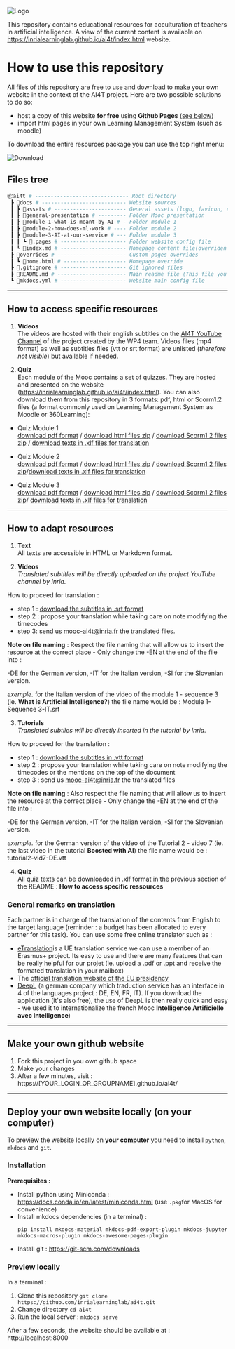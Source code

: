 ![Logo](https://user-images.githubusercontent.com/5736114/133277346-2bf4460c-9a3d-48a7-a28c-6f81fc7f709c.png)

This repository contains educational resources for acculturation of teachers in artificial intelligence. A view of the current content is available on https://inrialearninglab.github.io/ai4t/index.html website.

# How to use this repository

All files of this repository are free to use and download to make your own website in the context of the AI4T project. Here are two possible solutions to do so:
- host a copy of this website **for free** using **Github Pages** ([see below](#make-your-own-github-website))
- import html pages in your own Learning Management System (such as moodle)

To download the entire resources package you can use the top right menu:

![Download](https://user-images.githubusercontent.com/5736114/133274837-b30bf8fa-abb7-4c15-98cc-a6d87d41f6a8.png)


## Files tree

```bash
📦ai4t # ------------------------------ Root directory
 ┣ 📂docs # --------------------------- Website sources
 ┃ ┣ 📂assets # ----------------------- General assets (logo, favicon, etc)
 ┃ ┣ 📂general-presentation # --------- Folder Mooc presentation
 ┃ ┣ 📂module-1-what-is-meant-by-AI # - Folder module 1
 ┃ ┣ 📂module-2-how-does-ml-work # ---- Folder module 2
 ┃ ┣ 📂module-3-AI-at-our-service # --- Folder module 3
 ┃ ┃ ┗ 📜.pages # --------------------- Folder website config file
 ┃ ┗ 📜index.md # --------------------- Homepage content file(overriden by home.html)
 ┣ 📂overrides # ---------------------- Custom pages overrides
 ┃ ┗ 📜home.html # -------------------- Homepage override
 ┣ 📜.gitignore # --------------------- Git ignored files
 ┣ 📜README.md # ---------------------- Main readme file (This file you're reading)
 ┗ 📜mkdocs.yml # --------------------- Website main config file
```
--------

## How to access specific resources

1. **Videos**  
  The videos are hosted with their english subtitles on the [AI4T YouTube Channel](https://www.youtube.com/channel/UCBd_PgP_BdhmgdSzz5d83vQ) of the project created by the WP4 team. Videos files (mp4 format) as well as subtitles files (vtt or srt format) are unlisted (_therefore not visible_) but available if needed.

2. **Quiz**  
  Each module of the Mooc contains a set of quizzes. They are hosted and presented on the website (https://inrialearninglab.github.io/ai4t/index.html).
  You can also download them from this repository in 3 formats: pdf, html or Scorm1.2 files (a format commonly used on Learning Management System as Moodle or 360Learning):
  * Quiz Module 1  
    [download pdf format](https://github.com/inrialearninglab/ai4t/raw/main/docs/module-1-what-is-meant-by-ai/1-4-quiz-module-1/Quiz-1-ressources/PDF/AI4T-quiz-module3-artificial-intelligence-at-our-service.pdf) / [download html files zip](https://github.com/inrialearninglab/ai4t/raw/main/docs/module-1-what-is-meant-by-ai/1-4-quiz-module-1/Quiz-1-ressources/HTML.zip) / [download Scorm1.2 files zip](https://github.com/inrialearninglab/ai4t/raw/main/docs/module-1-what-is-meant-by-ai/1-4-quiz-module-1/Quiz-1-ressources/SCORM.zip) / [download texts in .xlf files for translation](https://github.com/inrialearninglab/ai4t/raw/main/docs/general-presentation/0-1-conditions-of-use-of-the-mooc-and-its-contents/Quiz-subtitles-xlf-files/Quiz-module-1-who-is-afraid-of-ai.xlf.zip)

  * Quiz Module 2  
  [download pdf format](https://github.com/inrialearninglab/ai4t/raw/main/docs/module-2-how-does-ml-work/2-4-quiz-module-2/Quiz-2-ressources/PDF/AI4T-quiz-module2-how-does-machine-learning-works.pdf) / [download html files zip](https://github.com/inrialearninglab/ai4t/raw/main/docs/module-2-how-does-ml-work/2-4-quiz-module-2/Quiz-2-ressources/HTML.zip) / [download Scorm1.2 files zip](https://github.com/inrialearninglab/ai4t/raw/main/docs/module-2-how-does-ml-work/2-4-quiz-module-2/Quiz-2-ressources/SCORM.zip)/[download texts in .xlf files for translation](https://github.com/inrialearninglab/ai4t/raw/main/docs/general-presentation/0-1-conditions-of-use-of-the-mooc-and-its-contents/Quiz-subtitles-xlf-files/Quiz-module-2-how-does-machine-learning-work.xlf.zip)

  * Quiz Module 3  
    [download pdf format](https://github.com/inrialearninglab/ai4t/raw/main/docs/module-3-AI-at-our-service/3-4-quiz-module-3/Quiz-3-ressources/PDF/AI4T-quiz-module3-artificial-intelligence-at-our-service.pdf) / [download html files zip](https://github.com/inrialearninglab/ai4t/raw/main/docs/module-3-AI-at-our-service/3-4-quiz-module-3/Quiz-3-ressources/HTML.zip) / [download Scorm1.2 files zip](https://github.com/inrialearninglab/ai4t/raw/main/docs/module-3-AI-at-our-service/3-4-quiz-module-3/Quiz-3-ressources/SCORM.zip)/
    [download texts in .xlf files for translation](https://github.com/inrialearninglab/ai4t/raw/main/docs/general-presentation/0-1-conditions-of-use-of-the-mooc-and-its-contents/Quiz-subtitles-xlf-files/Quiz-module-3-artificial-intelligence-at-our-service.xlf.zip)


--------

## How to adapt resources

1. **Text**  
All texts are accessible in HTML or Markdown format.

2. **Videos**  
*Translated subtitles will be directly uploaded on the project YouTube channel by Inria.*

How to proceed for translation :
- step 1 : [download the subtitles in .srt format](https://github.com/inrialearninglab/ai4t/raw/main/docs/general-presentation/0-1-conditions-of-use-of-the-mooc-and-its-contents/Subtitles-EN-09-2021/Videos-SRT.zip)
- step 2 : propose your translation while taking care on note modifying the timecodes
- step 3:  send us [mooc-ai4t@inria.fr](mailto:mooc-ai4t@inria.fr) the translated files.

**Note on file naming**  : Respect the file naming that will allow us to insert the resource at the correct place - Only change the -EN at the end of the file into :

-DE for the German version,
-IT for the Italian version,
-SI for the Slovenian version.

*exemple.*  for the Italian version of the video of the module 1 - sequence 3 (ie. **What is Artificial Intelligence?**) the file name would be : Module 1-Sequence 3-IT.srt

3. **Tutorials**  
*Translated subtiles will be directly inserted in the tutorial by Inria.*

How to proceed for the translation :
- step 1 : [download the subtitles in .vtt format](https://github.com/inrialearninglab/ai4t/raw/main/docs/general-presentation/0-1-conditions-of-use-of-the-mooc-and-its-contents/Subtitles-EN-09-2021/Videos-VTT.zip)  
- step 2 : propose your translation while taking care on note modifying the timecodes or the mentions on the top of the document
- step 3 : send us [mooc-ai4t@inria.fr](mailto:mooc-ai4t@inria.fr) the translated files

**Note on file naming**  : Also respect the file naming that will allow us to insert the resource at the correct place - Only change the -EN at the end of the file into :

-DE for the German version,
-IT for the Italian version,
-SI for the Slovenian version.

*exemple.*  for the German version of the video of the Tutorial 2  - video 7 (ie. the last video in the tutorial **Boosted with AI**) the file name would be : tutorial2-vid7-DE.vtt

4. **Quiz**  
All quiz texts can be downloaded in .xlf format in the previous section of the README : **How to access specific ressources**

### General remarks on translation
Each partner is in charge of the translation of the contents from English to the target language (reminder : a budget has been allocated to every partner for this task).
You can  use some free online translator such as :
- [eTranslation](https://ec.europa.eu/cefdigital/wiki/display/CEFDIGITAL/Grants+eTranslation)is a UE translation service we can use a member of an Erasmus+ project. Its easy to use and there are many features that can be really helpful for our projet (ie. upload a .pdf or .ppt and receive the formated translation in your mailbox)
- The [official translation website of the EU presidency](https://presidencymt.eu/#/)
- [DeepL](https://www.deepl.com/translator) (a german company which traduction service has an interface in 4 of the languages project : DE, EN, FR, IT). If you download the application (it's also free), the use of DeepL is then really quick and easy - we used it to internationalize the french Mooc **Intelligence Artificielle avec Intelligence**)

--------

## Make your own github website

1. Fork this project in you own github space
2. Make your changes
3. After a few minutes, visit : https://[YOUR_LOGIN_OR_GROUPNAME].github.io/ai4t/

--------

## Deploy your own website locally (on your computer)

To preview the website locally on **your computer** you need to install `python`, `mkdocs` and `git`.

### Installation

**Prerequisites :**
- Install python using Miniconda : https://docs.conda.io/en/latest/miniconda.html (use `.pkg`for MacOS for convenience)
- Install mkdocs dependencies (in a terminal) :
  ```shell
  pip install mkdocs-material mkdocs-pdf-export-plugin mkdocs-jupyter mkdocs-macros-plugin mkdocs-awesome-pages-plugin
  ```
- Install git : https://git-scm.com/downloads

### Preview locally

In a terminal :

1. Clone this repository `git clone https://github.com/inrialearninglab/ai4t.git`
2. Change directory `cd ai4t`
3. Run the local server : `mkdocs serve`

After a few seconds, the website should be available at : http://localhost:8000
